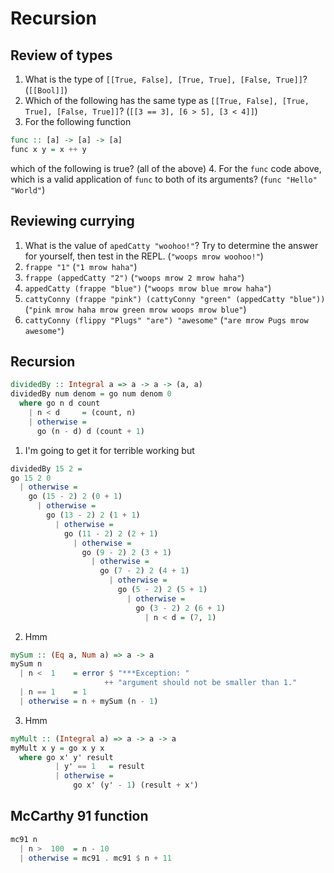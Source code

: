 # Recursion

## Review of types

1.  What is the type of `[[True, False], [True, True], [False, True]]`? (`[[Bool]]`)
2.  Which of the following has the same type as `[[True, False], [True, True], [False, True]]`? (`[[3 == 3], [6 > 5], [3 < 4]]`)
3.  For the following function
```haskell
func :: [a] -> [a] -> [a]
func x y = x ++ y
```
which of the following is true? (all of the above)
4.  For the `func` code above, which is a valid application of `func` to both of its arguments? (`func "Hello" "World"`)

## Reviewing currying

1.  What is the value of `apedCatty "woohoo!"`? Try to determine the answer for yourself, then test in the REPL. (`"woops mrow woohoo!"`)
2.  `frappe "1"` (`"1 mrow haha"`)
3.  `frappe (appedCatty "2")` (`"woops mrow 2 mrow haha"`)
4.  `appedCatty (frappe "blue")` (`"woops mrow blue mrow haha"`)
5.  `cattyConny (frappe "pink") (cattyConny "green" (appedCatty "blue"))` (`"pink mrow haha mrow green mrow woops mrow blue"`)
6.  `cattyConny (flippy "Plugs" "are") "awesome"` (`"are mrow Pugs mrow awesome"`)

## Recursion

```haskell
dividedBy :: Integral a => a -> a -> (a, a)
dividedBy num denom = go num denom 0
  where go n d count
    | n < d     = (count, n)
    | otherwise =
      go (n - d) d (count + 1)
```

1.  I'm going to get it for terrible working but
```haskell
dividedBy 15 2 =
go 15 2 0
  | otherwise =
    go (15 - 2) 2 (0 + 1)
      | otherwise =
        go (13 - 2) 2 (1 + 1)
          | otherwise =
            go (11 - 2) 2 (2 + 1)
              | otherwise =
                go (9 - 2) 2 (3 + 1)
                  | otherwise =
                    go (7 - 2) 2 (4 + 1)
                      | otherwise =
                        go (5 - 2) 2 (5 + 1)
                          | otherwise =
                            go (3 - 2) 2 (6 + 1)
                              | n < d = (7, 1)
```
2.  Hmm
```haskell
mySum :: (Eq a, Num a) => a -> a
mySum n
  | n <  1    = error $ "***Exception: "
                     ++ "argument should not be smaller than 1."
  | n == 1    = 1
  | otherwise = n + mySum (n - 1)
```

3.  Hmm
```haskell
myMult :: (Integral a) => a -> a -> a
myMult x y = go x y x
  where go x' y' result
          | y' == 1   = result
          | otherwise =
              go x' (y' - 1) (result + x')
```

## McCarthy 91 function

```hs
mc91 n
  | n >  100  = n - 10
  | otherwise = mc91 . mc91 $ n + 11
```